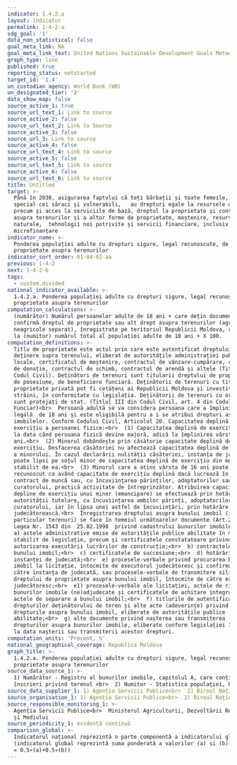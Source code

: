 ```yaml
---
indicator: 1.4.2.a
layout: indicator
permalink: 1-4-2-a
sdg_goal: '1'
data_non_statistical: false
goal_meta_link: NA
goal_meta_link_text: United Nations Sustainable Development Goals Metadata (PDF 4.0 MB)
graph_type: line
published: true
reporting_status: notstarted
target_id: '1.4'
un_custodian_agency: World Bank (WB)
un_designated_tier: '2'
data_show_map: false
source_active_1: true
source_url_text_1: Link to source
source_active_2: false
source_url_text_2: Link to Source
source_active_3: false
source_url_3: Link to source
source_active_4: false
source_url_text_4: Link to source
source_active_5: false
source_url_text_5: Link to source
source_active_6: false
source_url_text_6: Link to source
title: Untitled
target: >-
  Până în 2030, asigurarea faptului că toți bărbații și toate femeile, în
  special cei săraci și vulnerabili,   au drepturi egale la resursele economice,
  precum și acces la serviciile de bază, dreptul la proprietate și control
  asupra terenurilor și a altor forme de proprietate, moștenire, resurse
  naturale,  tehnologii noi potrivite și servicii financiare, inclusiv de
  microfinanțare
indicator_name: >-
  Ponderea populației adulte cu drepturi sigure, legal recunoscute, de
  proprietate asupra terenurilor
indicator_sort_order: 01-04-02-aa
previous: 1-4-2
next: 1-4-2-b
tags:
  - custom.divided
national_indicator_available: >-
  1.4.2.a. Ponderea populației adulte cu drepturi sigure, legal recunoscute, de
  proprietate asupra terenurilor
computation_calculations: >-
  (numărător) Numărul persoanelor adulte de 18 ani + care dețin document ce
  confirmă dreptul de proprietate sau alt drept asupra terenurilor (agricole și
  neagricole separat), înregistrate pe teritoriul Republicii Moldova, raportat
  la (numitor) numărul total al populației adulte de 18 ani + X 100.
computation_definitions: >-
  Titlu de proprietate este actul prin care este autentificat dreptului de
  deținere supra terenului, eliberat de autoritățile administrației publice
  locale, certificatul de moștenire, contractul de vânzare-cumpărare, contractul
  de donație, contractul de schimb, contractul de arendă și altele (Titlu III,
  Codul Civil). Deținători de terenuri sunt titularii dreptului de proprietate,
  de posesiune, de beneficiere funciară. Deținătorii de terenuri cu titlu de
  proprietate privată pot fi cetățeni ai Republicii Moldova și investitorii
  străini, în conformitate cu legislația. Deținătorii de terenuri cu orice titlu
  sunt protejați de stat. (Titlul III din Codul Civil, art. 4 din Codul
  Funciar)<br>  Persoană adultă se va considera persoana care a împlinit vârsta
  legală  de 18 ani și este eligibilă pentru a i se atribui drepturi asupra 
  imobilelor. Conform Codului Civil, Articolul 20. Capacitatea deplină de
  exercițiu a persoanei fizice:<br>  (1) Capacitatea deplină de exercițiu începe
  la data când persoana fizică devine majoră, adică la împlinirea vârstei de 18
  ani.<br>  (2) Minorul dobândește prin căsătorie capacitate deplină de
  exercițiu. Desfacerea căsătoriei nu afectează capacitatea deplină de exercițiu
  a minorului. În cazul declarării nulității căsătoriei, instanța de judecată îl
  poate lipsi pe soțul minor de capacitatea deplină de exercițiu din momentul
  stabilit de ea.<br>  (3) Minorul care a atins vârsta de 16 ani poate fi
  recunoscut ca având capacitate de exercițiu deplină dacă lucrează în baza unui
  contract de muncă sau, cu încuviințarea părinților, adoptatorilor sau
  curatorului, practică activitate de întreprinzător. Atribuirea capacității
  depline de exercițiu unui minor (emancipare) se efectuează prin hotărâre a
  autorității tutelare, cu încuviințarea ambilor părinți, adoptatorilor sau
  curatorului, iar în lipsa unei astfel de încuviințări, prin hotărâre
  judecătorească.<br>  Înregistrarea dreptului asupra bunului imobil (in
  particular terenuri) se face în temeiul următoarelor documente (Art.28 din
  Legea Nr. 1543 din  25.02.1998  privind cadastrului bunurilor imobile):<br> 
  a) actele administrative emise de autoritățile publice abilitate în modul
  stabilit de legislație, precum și certificatele constatatoare privind
  autorizarea executării lucrărilor de construcție;<br>  b) contractele asupra
  bunului imobil;<br>  c) certificatele de succesiune;<br>  d) hotărârile
  instanței de judecată;<br>  e) procesele-verbale privind procurarea bunului
  imobil la licitație, întocmite de executorul judecătoresc și confirmate de
  către instanța de judecată, sau procesele-verbale de transmitere silită a
  dreptului de proprietate asupra bunului imobil, întocmite de către executorul
  judecătoresc;<br>  e1) procesele-verbale ale licitației, actele de ridicare a
  bunurilor imobile (ne)adjudecate și certificatele de achitare integrală, ori 
  actele de separare a bunului imobil;<br>  f) titlurile de autentificare a
  drepturilor deținătorului de teren și alte acte (adeverințe) privind
  drepturile asupra bunului imobil, eliberate de autoritățile publice
  abilitate;<br>  g) alte documente privind nașterea sau transmiterea
  drepturilor asupra bunurilor imobile, eliberate conform legislației în vigoare
  la data nașterii sau transmiterii acestor drepturi.
computation_units: 'Procent, %'
national_geographical_coverage: Republica Moldova
graph_title: >-
  1.4.2.a. Ponderea populației adulte cu drepturi sigure, legal recunoscute, de
  proprietate asupra terenurilor
source_data_source_1: >-
  1) Numărător - Registru al bunurilor imobile, capitolul A, care conține
  înscrieri privind terenul <br>  2) Numitor - Statistica populației, BNS
source_data_supplier_1: 1) Agenția Servicii Publice<br>  2) Biroul Național de Statistică
source_organisation_1: 1) Agenția Servicii Publice<br>  2) Biroul Național de Statistică
source_responsible_monitoring_1: >-
  Agenția Servicii Publice<br>  Ministerul Agriculturii, Dezvoltării Regionale
  și Mediului
source_periodicity_1: evidență continuă
comparison_global: >-
  Indicatorul național reprezintă o parte componentă a indicatorului global
  (indicatorul global reprezintă suma ponderată a valorilor (a) si (b) ale 1.4.1
  = 0.5∗(a)+0.5∗(b))
---
```

